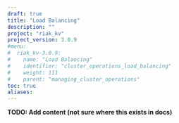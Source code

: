 ```yaml
---
draft: true
title: "Load Balancing"
description: ""
project: "riak_kv"
project_version: 3.0.9
#menu:
#  riak_kv-3.0.9:
#    name: "Load Balancing"
#    identifier: "cluster_operations_load_balancing"
#    weight: 111
#    parent: "managing_cluster_operations"
toc: true
aliases:
---
```


**TODO: Add content (not sure where this exists in docs)**




